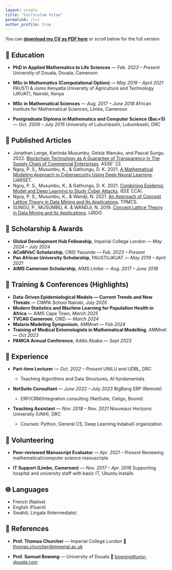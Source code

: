 ```yaml
---
layout: single
title: "Curriculum Vitae"
permalink: /cv/
author_profile: true
---
```


You can [**download my CV as PDF here**](https://pascal-sungu.github.io/pascal_sungu_cv.pdf) or scroll below for the full version.

## 🧠 Education

* **PhD in Applied Mathematics to Life Sciences** — *Feb. 2023 – Present*
  University of Douala, Douala, Cameroon

* **MSc in Mathematics (Computational Option)** — *May 2019 – April 2021*
  PAUSTI & Jomo Kenyatta University of Agriculture and Technology (JKUAT), Nairobi, Kenya

* **MSc in Mathematical Sciences** — *Aug. 2017 – June 2018*
  African Institute for Mathematical Sciences, Limbe, Cameroon

* **Postgraduate Diploma in Mathematics and Computer Science (Bac+5)** — *Oct. 2009 – July 2015*
  University of Lubumbashi, Lubumbashi, DRC

## 🧪 Published Articles

* Jonathan Lenge, Kaninda Musumbu, Geisla Wanuku, and Pascal Sungu. 2022. [Blockchain Technology as A Guarantee of Transparency in The Supply Chain of Commercial Enterprises](https://doi.org/10.1145/3523181.3523182). ASSE' 22.
* Ngoy, P. S., Musumbu, K., & Gathungu, D. K. 2021. [A Mathematical Modeling Approach in Cybersecurity Using Deep Neural Learning](http://www.ijarset.com/upload/2021/june/16-sungu_ngoy-28.PDF). IJARSET.
* Ngoy, P. S., Musumbu, K., & Gathungu, D. K. 2021. [Combining Epidemic Model and Deep Learning to Study Cyber Attacks](https://ieeexplore.ieee.org/document/9447497). IEEE CCAI.
* Ngoy, P. S., Musumbu, K., & Wandji, N. 2021. [An Approach of Concept Lattice Theory in Data Mining and Its Applications](https://stm.bookpi.org/TPMCS-V7/article/view/156). TPMCS.
* SUNGU, P., MUSUMBU, K. & WANDJI, N. 2019. [Concept Lattice Theory in Data Mining and its Applications](https://www.ijrdo.org/index.php/cse/article/view/2951). IJRDO.

## 🧬 Scholarship & Awards

* **Global Development Hub Fellowship**, Imperial College London — *May 2024 – July 2024*
* **ACoMVeC Scholarship**, CRID Yaounde — *Feb. 2023 – Present*
* **Pan African University Scholarship**, PAUSTI/JKUAT — *May 2019 – April 2021*
* **AIMS Cameroon Scholarship**, AIMS Limbe — *Aug. 2017 – June 2018*

## 📅 Training & Conferences (Highlights)

* **Data-Driven Epidemiological Models — Current Trends and New Threats** — CIMPA School Nairobi, *July 2025*
* **Modern Statistics and Machine Learning for Population Health in Africa** — AIMS Cape Town, *March 2025*
* **TVCAG Cameroon**, CRID — *March 2024*
* **Malaria Modeling Symposium**, AMMnet — *Feb 2024*
* **Training of Medical Entomologists in Mathematical Modelling**, AMMnet — *Oct 2023*
* **PAMCA Annual Conference**, Addis Ababa — *Sept 2023*

## 💼 Experience

* **Part-time Lecturer** — *Oct. 2022 – Present*
  UNILU and UDBL, DRC

  * Teaching Algorithms and Data Structures, AI fundamentals

* **NetSuite Consultant** — *June 2022 – July 2023*
  BigBang ERP (Remote)

  * ERP/CRM/Integration consulting (NetSuite, Celigo, Boomi)

* **Teaching Assistant** — *Nov. 2018 – Nov. 2021*
  Nouveaux Horizons University (UNH), DRC

  * Courses: Python, General CS, Deep Learning IndabaX organization

## 🤝 Volunteering

* **Peer-reviewed Manuscript Evaluator** — *Apr. 2021 – Present*
  Reviewing mathematical/computer science manuscripts

* **IT Support (Limbe, Cameroon)** — *Nov. 2017 – Apr. 2018*
  Supporting hospital and university staff with basic IT, Ubuntu installs

## 🌐 Languages

* French (Native)
* English (Fluent)
* Swahili, Lingala (Intermediate)

## 📎 References

* **Prof. Thomas Churcher** — Imperial College London
  📧 [thomas.churcher@imperial.ac.uk](mailto:thomas.churcher@imperial.ac.uk)

* **Prof. Samuel Bowong** — University of Douala
  📧 [bowong@univ-douala.com](mailto:bowong@univ-douala.com)
